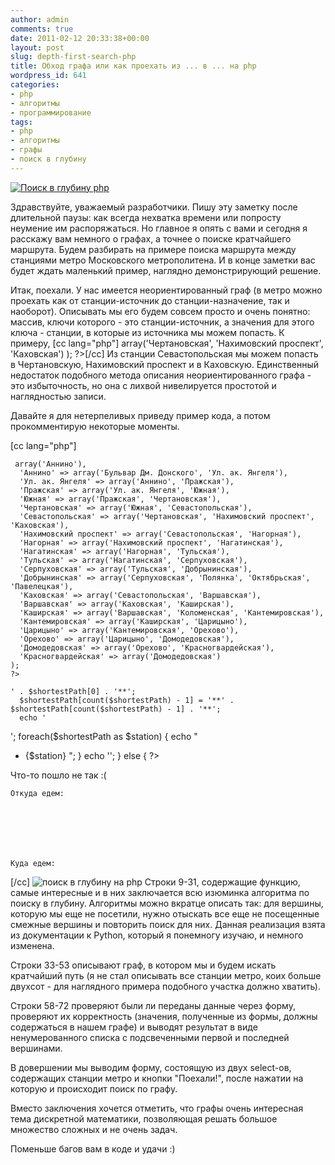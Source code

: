 ```yaml
---
author: admin
comments: true
date: 2011-02-12 20:33:38+00:00
layout: post
slug: depth-first-search-php
title: Обход графа или как проехать из ... в ... на php
wordpress_id: 641
categories:
- php
- алгоритмы
- программирование
tags:
- php
- алгоритмы
- графы
- поиск в глубину
---
```


[![Поиск в глубину php](http://vredniy.ru/wp-content/uploads/2011/02/1297324896732-150x150.jpg)](http://vredniy.ru/wp-content/uploads/2011/02/1297324896732.jpg)

Здравствуйте, уважаемый разработчики. Пишу эту заметку после длительной паузы: как всегда нехватка времени или попросту неумение им распоряжаться. Но главное я опять с вами и сегодня я расскажу вам немного о графах, а точнее о поиске кратчайшего маршрута. Будем разбирать на примере поиска маршрута между станциями метро Московского метрополитена. И в конце заметки вас будет ждать маленький пример, наглядно демонстрирующий решение.<!-- more -->

Итак, поехали. У нас имеется неориентированный граф (в метро можно проехать как от станции-источник до станции-назначение, так и наоборот). Описывать мы его будем совсем просто и очень понятно: массив, ключи которого - это станции-источник, а значения для этого ключа - станции, в которые из источника мы можем попасть. К примеру, 
[cc lang="php"] array('Чертановская', 'Нахимовский проспект', 'Каховская')
);
?>[/cc]
Из станции Севастопольская мы можем попасть в Чертановскую, Нахимовский проспект и в Каховскую.
Единственный недостаток подобного метода описания неориентированного графа - это избыточность, но она с лихвой нивелируется простотой и наглядностью записи.

Давайте я для нетерпеливых приведу пример кода, а потом прокомментирую некоторые моменты.

[cc lang="php"]


  
  
     array('Аннино'),
      'Аннино' => array('Бульвар Дм. Донского', 'Ул. ак. Янгеля'),
      'Ул. ак. Янгеля' => array('Аннино', 'Пражская'),
      'Пражская' => array('Ул. ак. Янгеля', 'Южная'),
      'Южная' => array('Пражская', 'Чертановская'),
      'Чертановская' => array('Южная', 'Севастопольская'),
      'Севастопольская' => array('Чертановская', 'Нахимовский проспект', 'Каховская'),
      'Нахимовский проспект' => array('Севастопольская', 'Нагорная'),
      'Нагорная' => array('Нахимовский проспект', 'Нагатинская'),
      'Нагатинская' => array('Нагорная', 'Тульская'),
      'Тульская' => array('Нагатинская', 'Серпуховская'),
      'Серпуховская' => array('Тульская', 'Добрынинская'),
      'Добрынинская' => array('Серпуховская', 'Полянка', 'Октябрьская', 'Павелецкая'),
      'Каховская' => array('Севастопольская', 'Варшавская'),
      'Варшавская' => array('Каховская', 'Каширская'),
      'Каширская' => array('Варшавская', 'Коломенская', 'Кантемировская'),
      'Кантемировская' => array('Каширская', 'Царицыно'),
      'Царицыно' => array('Кантемировская', 'Орехово'),
      'Орехово' => array('Царицыно', 'Домодедовская'),
      'Домодедовская' => array('Орехово', 'Красногвардейская'),
      'Красногвардейская' => array('Домодедовская')
    );
    ?>

    ' . $shortestPath[0] . '**';
	  $shortestPath[count($shortestPath) - 1] = '**' . $shortestPath[count($shortestPath) - 1] . '**';
	  echo '

';
	  foreach($shortestPath as $station) {
	    echo "
  * {$station}
";
	  }
	  echo '';
      } else { ?>
      

Что-то пошло не так :(


      
    
    
      
	Откуда едем: 
	
	  
	    
	  
	
      
      
	Куда едем:
	
	  
	    
	  
	
      
      
        
  


[/cc]
![поиск в глубину на php](http://vredniy.ru/wp-content/uploads/2011/02/снимок11.png)
Строки 9-31, содержащие функцию, самые интересные и в них заключается всю изюминка алгоритма по поиску в глубину. Алгоритмы можно вкратце описать так: для вершины, которую мы еще не посетили, нужно отыскать все еще не посещенные смежные вершины и повторить поиск для них. Данная реализация взята из документации к Python, который я понемногу изучаю, и немного изменена.

Строки 33-53 описывают граф, в котором мы и будем искать кратчайший путь (я не стал описывать все станции метро, коих больше двухсот - для наглядного примера подобного участка должно хватить).

Строки 58-72 проверяют были ли переданы данные через форму, проверяют их корректность (значения, полученные из формы, должны содержаться в нашем графе) и выводят результат в виде ненумерованного списка с подсвеченными первой и последней вершинами.

В довершении мы выводим форму, состоящую из двух select-ов, содержащих станции метро и кнопки "Поехали!", после нажатии на которую и происходит поиск по графу.

Вместо заключения хочется отметить, что графы очень интересная тема дискретной математики, позволяющая решать большое множество сложных и не очень задач. 

Поменьше багов вам в коде и удачи :)
